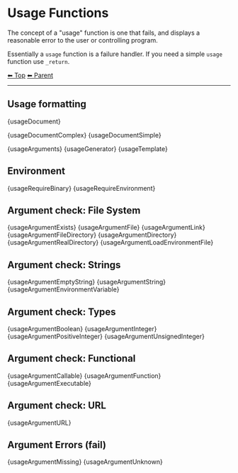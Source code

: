 # Usage Functions

The concept of a "usage" function is one that fails, and displays a reasonable error to the user or controlling program.

Essentially a `usage` function is a failure handler. If you need a simple `usage` function use `_return`.

<!-- TEMPLATE header 2 -->
[⬅ Top](index.md) [⬅ Parent ](../index.md)
<hr />

## Usage formatting

{usageDocument}

{usageDocumentComplex}
{usageDocumentSimple}

{usageArguments}
{usageGenerator}
{usageTemplate}

## Environment

{usageRequireBinary}
{usageRequireEnvironment}

## Argument check: File System

{usageArgumentExists}
{usageArgumentFile}
{usageArgumentLink}
{usageArgumentFileDirectory}
{usageArgumentDirectory}
{usageArgumentRealDirectory}
{usageArgumentLoadEnvironmentFile}

## Argument check: Strings

{usageArgumentEmptyString}
{usageArgumentString}
{usageArgumentEnvironmentVariable}

## Argument check: Types

{usageArgumentBoolean}
{usageArgumentInteger}
{usageArgumentPositiveInteger}
{usageArgumentUnsignedInteger}

## Argument check: Functional

{usageArgumentCallable}
{usageArgumentFunction}
{usageArgumentExecutable}

## Argument check: URL

{usageArgumentURL}

## Argument Errors (fail)

{usageArgumentMissing}
{usageArgumentUnknown}
